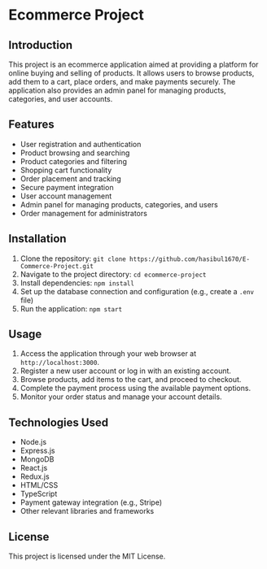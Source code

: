 # Ecommerce Project

## Introduction
This project is an ecommerce application aimed at providing a platform for online buying and selling of products. It allows users to browse products, add them to a cart, place orders, and make payments securely. The application also provides an admin panel for managing products, categories, and user accounts.

## Features
- User registration and authentication
- Product browsing and searching
- Product categories and filtering
- Shopping cart functionality
- Order placement and tracking
- Secure payment integration
- User account management
- Admin panel for managing products, categories, and users
- Order management for administrators

## Installation
1. Clone the repository: `git clone https://github.com/hasibul1670/E-Commerce-Project.git`
2. Navigate to the project directory: `cd ecommerce-project`
3. Install dependencies: `npm install`
4. Set up the database connection and configuration (e.g., create a `.env` file)
5. Run the application: `npm start`

## Usage
1. Access the application through your web browser at `http://localhost:3000`.
2. Register a new user account or log in with an existing account.
3. Browse products, add items to the cart, and proceed to checkout.
4. Complete the payment process using the available payment options.
5. Monitor your order status and manage your account details.

## Technologies Used
- Node.js
- Express.js
- MongoDB
- React.js
- Redux.js
- HTML/CSS
- TypeScript
- Payment gateway integration (e.g., Stripe)
- Other relevant libraries and frameworks



## License
This project is licensed under the MIT License.
